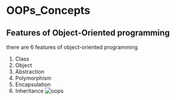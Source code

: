 # OOPs_Concepts
## Features of Object-Oriented programming
   there are 6 features of object-oriented programming
   1. Class
   2. Object
   3. Abstraction
   4. Polymorphism
   5. Encapsulation
   6. Inheritance
![oops](https://user-images.githubusercontent.com/78050476/180074669-4ac03cd6-1e74-43e7-a105-4c92fbb03fe8.png)
